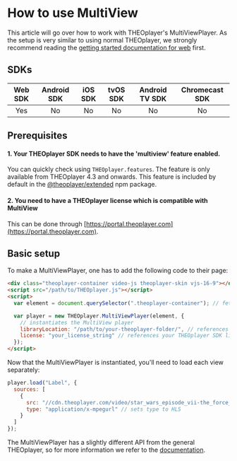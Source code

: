 # How to use MultiView

This article will go over how to work with THEOplayer's MultiViewPlayer. As the setup is very similar to using
normal THEOplayer, we strongly recommend reading the [getting started documentation for web](00-getting-started.mdx) first.

## SDKs

| Web SDK | Android SDK | iOS SDK | tvOS SDK | Android TV SDK | Chromecast SDK |
| :-----: | :---------: | :-----: | :------: | :------------: | :------------: |
|   Yes   |     No      |   No    |    No    |       No       |       No       |

## Prerequisites

#### 1. Your THEOplayer SDK needs to have the 'multiview' feature enabled.

You can quickly check using `THEOplayer.features`. The feature is only available from THEOplayer 4.3 and onwards.
This feature is included by default in the [@theoplayer/extended](https://www.npmjs.com/package/@theoplayer/extended) npm package.

#### 2. You need to have a THEOplayer license which is compatible with MultiView

This can be done through [https://portal.theoplayer.com](https://portal.theoplayer.com).

## Basic setup

To make a MultiViewPlayer, one has to add the following code to their page:

```html
<div class="theoplayer-container video-js theoplayer-skin vjs-16-9"></div>
<script src="/path/to/THEOplayer.js"></script>
<script>
  var element = document.querySelector(".theoplayer-container"); // fetch THEOplayer container div

  var player = new THEOplayer.MultiViewPlayer(element, {
    // instantiates the MultiView player
    libraryLocation: "/path/to/your-theoplayer-folder/", // references folder containing your THEOplayer library files (THEOplayer.js, ...)
    license: "your_license_string" // references your THEOplayer SDK license
  });
</script>
```

Now that the MultiViewPlayer is instantiated, you'll need to load each view separately:

```js
player.load("Label", {
  sources: [
    {
      src: "//cdn.theoplayer.com/video/star_wars_episode_vii-the_force_awakens_official_comic-con_2015_reel_(2015)/index.m3u8", // sets HLS source
      type: "application/x-mpegurl" // sets type to HLS
    }
  ]
});
```

The MultiViewPlayer has a slightly different API from the general THEOplayer, so for more information we refer to the [documentation](pathname:///theoplayer/v4/api-reference/web/classes/MultiViewPlayer.html).
